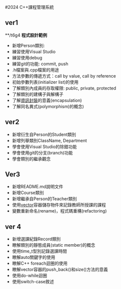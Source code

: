 #2024 C++課程管理系統
## ver1
**/t6g4
**程式設計範例**
- 新增Person類別:
- 練習使用Visual Studio
- 練習使用debug
- 練習git的功能: commit, push
- .h檔案與.cpp檔案的用途
- 方法參數的傳遞方式：call by value, call by reference
- 初始參數列表(initializer list)的使用
- 了解類別內成員的存取權限: public, private, protected
- 了解類別的建構子與解構子
- 了解[資訊封裝](https://www.w3schools.com/cpp/cpp_encapsulation.asp)的意義(encapsulation)
- 了解同名異式(polymorphism)的概念)

## ver2
  - 新增衍生自Person的Student類別
  - 新增列舉類別ClassName, Department
  - 學會使用Visual Studio的除錯功能
  - 學會使用git的分支(branch)功能
  - 學會類別的繼承觀念
 
## Ver3
  - 新增README.md說明文件
  - 新增Course類別
  - 新增繼承自Person的Teacher類別
  - 使用[vector](https://www.w3schools.com/cpp/cpp_vectors.asp)容器儲存物件來記錄教師所授課的課程
  - 變數重新命名(rename)，程式碼重構(refactoring)

## ver 4
- 新增選課紀錄Record類別
- 瞭解類別的靜態成員(static member)的概念
- 使用time_t型別記錄選課時間
- 瞭解auto關鍵字的使用
- 瞭解C++ foreach迴圈的使用
- 瞭解vector容器的push_back()和size()方法的意義
- 使用do-while迴圈
- 使用switch-case敘述
